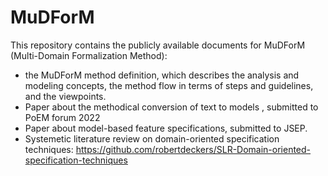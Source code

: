 # MuDForM
This repository contains the publicly available documents for MuDForM (Multi-Domain Formalization Method):
- the MuDForM method definition, which describes the analysis and modeling concepts, the method flow in terms of steps and guidelines, and the viewpoints. 
- Paper about the methodical conversion of text to models , submitted to PoEM forum 2022
- Paper about model-based feature specifications, submitted to JSEP.
- Systemetic literature review on domain-oriented specification techniques: https://github.com/robertdeckers/SLR-Domain-oriented-specification-techniques


